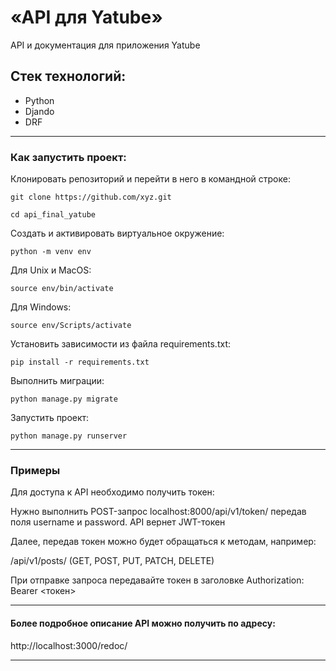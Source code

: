 #  «API для Yatube»
API и документация для приложения Yatube

## Стек технологий:
- Python
- Djando
- DRF
***
### Как запустить проект:

Клонировать репозиторий и перейти в него в командной строке:

```
git clone https://github.com/xyz.git
```

```
cd api_final_yatube
```
Cоздать и активировать виртуальное окружение:

```
python -m venv env
```
Для Unix и MacOS:
```
source env/bin/activate
```
Для Windows:
```
source env/Scripts/activate
```
Установить зависимости из файла requirements.txt:
```
pip install -r requirements.txt
```
Выполнить миграции:

```
python manage.py migrate
```
Запустить проект:

```
python manage.py runserver
```
***
### Примеры
Для доступа к API необходимо получить токен:

Нужно выполнить POST-запрос localhost:8000/api/v1/token/ передав поля username и password. API вернет JWT-токен

Далее, передав токен можно будет обращаться к методам, например:

/api/v1/posts/ (GET, POST, PUT, PATCH, DELETE)

При отправке запроса передавайте токен в заголовке Authorization: Bearer <токен>
***
#### Более подробное описание API можно получить по адресу:
http://localhost:3000/redoc/
***